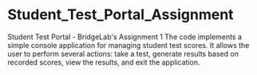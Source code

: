 # Student_Test_Portal_Assignment
Student Test Portal - BridgeLab's Assignment 1  The code implements a simple console application for managing student test scores. It allows the user to perform several actions: take a test, generate results based on recorded scores, view the results, and exit the application.

